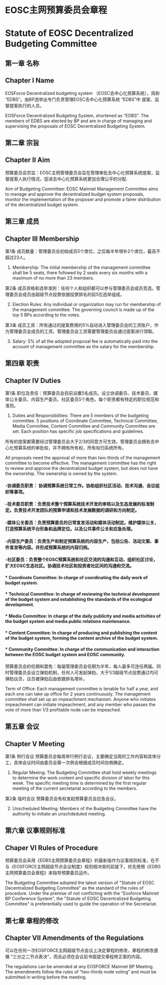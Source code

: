 # EOSC主网预算委员会章程

# Statute of EOSC Decentralized Budgeting Committee

## 第一章 名称

## Chapter I Name

EOSForce Decentralized budgeting system （EOSC去中心化预算系统），简称 “EDBS”。由BP选举出专门负责管理EOSC去中心化预算系统 “EDBS”中 提案、监督提案执行的人员。

EOSForce Decentralized Budgeting System, shortened as “EDBS”. The members of EDBS are elected by BP and are in charge of managing and supervising the proposals of EOSC Decentralized Budgeting System.


## 第二章 宗旨

## Chapter II Aim

预算委员会宗旨：EOSC主网管理委员会旨在管理审批去中心化预算系统提案，监督提案人执行情况，促进去中心化预算系统更加合理公平的分配.

Aim of Budgeting Committee: EOSC Mainnet Management Committee aims to manage and approve the decentralized budget system proposals, monitor the implementation of the proposer and promote a fairer distribution of the decentralized budget system.


## 第三章 成员

## Chapter III Membership

第1条 成员数量：管理委员会初始成员5个席位，之后每半年增补2个席位，最高不超过23人。

1. Membership: The initial membership of the management committee shall be 5 seats, there followed by 2 seats every six months with a maximum of no more than 23 members.

第2条 成员资格和选举准则：任何个人和组织都可以参与管理委员会成员竞选。管理委员会成员由超级节点投票依据投票排名的前5位选举组成。

2. Election Rules: Any individual or organization may run for membership of the management committee. The governing council is made up of the top 5 BPs according to the votes.

第3条 成员工资：所有通过的提案费用的5%自动进入管理委员会的工资账户，作为管理委员会成员的工资。管理委员会工资需要管理委员会通过提案进行领取。

3. Salary: 5% of all the adopted proposal fee is automatically paid into the account of management committee as the salary for the membership.

## 第四章 职责

## Chapter IV Duties

第1条 职位及责任：预算委员会目前设置5名成员。设立协调委员、技术委员、媒体公关委员、内容生产委员、社区委员5个角色。每个职责都有特定的职位规范和准则。

1. Duties and Responsibilities: There are 5 members of the budgeting committee. 5 positions of Coordinate Committee, Technical Committee, Media Committee, Content Committee and Community Committee are set. Each position has specific job specifications and guidelines.

所有的提案都需要经过管理委员会大于2/3的同意方可生效。管理委员会拥有去中心化预算系统的审批权，并不拥有所有权，所有权归系统所有。

All proposals need the approval of more than two-thirds of the management committee to become effective. The management committee has the right to review and approve the decentralized budget system, but does not have the ownership. The ownership is owned by the system.

#### -协调委员职责： 协调预算系统日常工作。协助组织社区活动、技术沟通、会议组织等事项。

#### -技术委员职责：负责技术整个预算系统技术开发的审核以及生态发展的标准制定。负责技术开发团队的预算申请和技术发展数据的调研和方向制定。

#### -媒体公关委员：负责预算委员的日常宣发活动和媒体活动制定。维护媒体公关，打造预算系统平台形象和品牌定位。以及公共事件公关和应急处理。

#### -内容生产委员：负责生产和制定预算系统的内容生产，包括公告、活动文案、事件宣发等内容。并形成预算系统的内容归档。

#### -社区委员：负责整个EOSC预算系统和社区交流的沟通和互动，组织社区讨论，扩大EOSC生态社区。协调技术社区和投资者社区间的沟通和交流。

#### * Coordinate Committee: In charge of coordinating the daily work of budget system.
#### * Technical Committee: In charge of reviewing the technical development of the budget system and establishing the standards of the ecological development.
#### * Media Committee: In charge of the daily publicity and media activities of the budget system and media public relations maintenance.
#### * Content Committee: In charge of producing and publishing the content of the budget system, forming the content archive of the budget system.
#### * Community Committee: In charge of the communication and interaction between the EOSC budget system and EOSC community.

预算委员会的任期和罢免：每届管理委员会任期为半年，每人最多可连任两届。同时管理委员会设立弹劾机制，任何人可发起弹劾，大于1/3超级节点投票通过均可弹劾议员，议员被弹劾后由依据排名增补。

Term of Office: Each management committee is tenable for half a year, and each one can take up office for 2 years continuously. The management committee shall set up an impeachment mechanism. Anyone who initiates impeachment can initiate impeachment, and any member who passes the vote of more than 1/3 profitable node can be impeached.

## 第五章 会议

## Chapter V Meeting 

第1条 例行会议 预算委员会每周举行例行会议，主要确定当周的工作内容和具体分工，具体会议时间由委员会第一次例会根据成员时间协商确定。

1. Regular Meeing: The Budgeting Committee shall hold weekly meetings to determine the work content and specific division of labor for this week. The specific meeting time is determined by the first regular meeting of the current secretariat according to the members.


第2条 临时会议 预算委员会有权发起预算委员会应急会议。

2. Unscheduled Meeting: Members of the Budgeting Committee have the authority to initiate an unschdeduled meeting.

## 第六章 议事规则标准

## Chaper VI Rules of Procedure

预算委员会采用《EDBS主网预算委员会章程》的最新版作为议事规则标准，在不与《EOSFORCE主网超级节点会议制度》规则相冲突的前提下，优先使用《EDBS主网预算委员会章程》来指导预算委员运作。

The Budgeting Committee adopted the latest version of "Statute of EOSC Decentralized Budgeting Committee" as the standard of the rules of procedure. Under the premise of not conflicting with the "Eosforce Mainnet BP Conference System", the "Statute of EOSC Decentralized Budgeting Committee" is preferentially used to guide the operation of the Secretariat.



## 第七章 章程的修改

## Chapter VII Amendments of the Regulations

可以在任何一次EOSFORCE主网超级节点会议上决定章程的修改，章程的修改遵循 “三分之二节点表决”，而且必须在会议前书面提交章程修正案的内容。

The regulations can be amended at any EOSFORCE Mainnet BP Meeting. The amendments follow the rules of “two-thirds node voting” and must be submitted in writing before the meeting.

